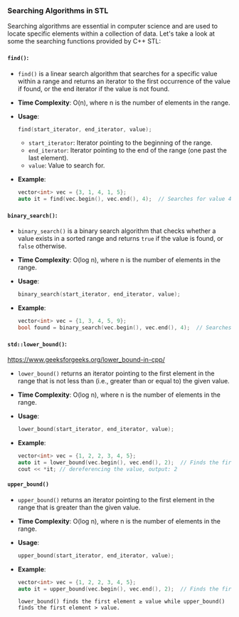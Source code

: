 ### Searching Algorithms in STL

Searching algorithms are essential in computer science and are used to locate specific elements within a collection of data. Let's take a look at some the searching functions provided by C++ STL:

#### `find()`:

*   `find()` is a linear search algorithm that searches for a specific value within a range and returns an iterator to the first occurrence of the value if found, or the end iterator if the value is not found.
    
*   **Time Complexity**: O(n), where n is the number of elements in the range.
    
*   **Usage**:
    ```cpp
    find(start_iterator, end_iterator, value);
     ```   
    
    *   `start_iterator`: Iterator pointing to the beginning of the range.
    *   `end_iterator`: Iterator pointing to the end of the range (one past the last element).
    *   `value`: Value to search for.
*   **Example**:
    ```cpp
    vector<int> vec = {3, 1, 4, 1, 5};
    auto it = find(vec.begin(), vec.end(), 4);  // Searches for value 4 in vec
    ```    
    

#### `binary_search()`:

*   `binary_search()` is a binary search algorithm that checks whether a value exists in a sorted range and returns `true` if the value is found, or `false` otherwise.
    
*   **Time Complexity**: O(log n), where n is the number of elements in the range.
    
*   **Usage**:
    ```cpp
    binary_search(start_iterator, end_iterator, value);
    ```    
    
*   **Example**:
    ```cpp
    vector<int> vec = {1, 3, 4, 5, 9};
    bool found = binary_search(vec.begin(), vec.end(), 4);  // Searches for value 4 in vec
    ```    
    

#### `std::lower_bound()`:
https://www.geeksforgeeks.org/lower_bound-in-cpp/  
*   `lower_bound()` returns an iterator pointing to the first element in the range that is not less than (i.e., greater than or equal to) the given value.
    
*   **Time Complexity**: O(log n), where n is the number of elements in the range.
    
*   **Usage**:
    ```cpp
    lower_bound(start_iterator, end_iterator, value);
    ```    
    
*   **Example**:
    ```cpp
    vector<int> vec = {1, 2, 2, 3, 4, 5};
    auto it = lower_bound(vec.begin(), vec.end(), 2);  // Finds the first occurrence of value 2 in vec
    cout << *it; // dereferencing the value, output: 2
    ```    
    

#### `upper_bound()`

*   `upper_bound()` returns an iterator pointing to the first element in the range that is greater than the given value.
    
*   **Time Complexity**: O(log n), where n is the number of elements in the range.
    
*   **Usage**:
    ```cpp
    upper_bound(start_iterator, end_iterator, value);
    ```    
    
*   **Example**:
    ```cpp
    vector<int> vec = {1, 2, 2, 3, 4, 5};
    auto it = upper_bound(vec.begin(), vec.end(), 2);  // Finds the first element greater than 2 in vec
    ``` 


        lower_bound() finds the first element ≥ value while upper_bound() finds the first element > value.


